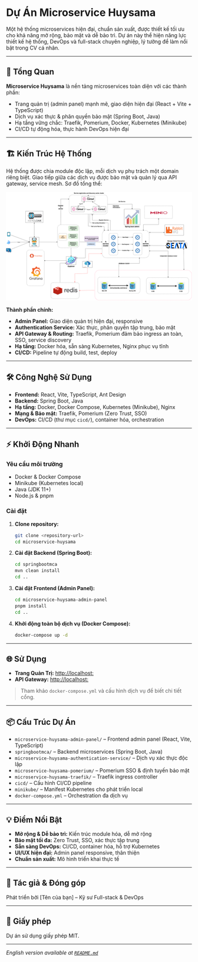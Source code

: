 # Dự Án Microservice Huysama

Một hệ thống microservices hiện đại, chuẩn sản xuất, được thiết kế tối ưu cho khả năng mở rộng, bảo mật và dễ bảo trì. Dự án này thể hiện năng lực thiết kế hệ thống, DevOps và full-stack chuyên nghiệp, lý tưởng để làm nổi bật trong CV cá nhân.

---

## 🚀 Tổng Quan

**Microservice Huysama** là nền tảng microservices toàn diện với các thành phần:
- Trang quản trị (admin panel) mạnh mẽ, giao diện hiện đại (React + Vite + TypeScript)
- Dịch vụ xác thực & phân quyền bảo mật (Spring Boot, Java)
- Hạ tầng vững chắc: Traefik, Pomerium, Docker, Kubernetes (Minikube)
- CI/CD tự động hóa, thực hành DevOps hiện đại

---

## 🏗️ Kiến Trúc Hệ Thống

Hệ thống được chia module độc lập, mỗi dịch vụ phụ trách một domain riêng biệt. Giao tiếp giữa các dịch vụ được bảo mật và quản lý qua API gateway, service mesh. Sơ đồ tổng thể:

![Kiến trúc hệ thống](./imgs/architecture_system.png)

**Thành phần chính:**
- **Admin Panel:** Giao diện quản trị hiện đại, responsive
- **Authentication Service:** Xác thực, phân quyền tập trung, bảo mật
- **API Gateway & Routing:** Traefik, Pomerium đảm bảo ingress an toàn, SSO, service discovery
- **Hạ tầng:** Docker hóa, sẵn sàng Kubernetes, Nginx phục vụ tĩnh
- **CI/CD:** Pipeline tự động build, test, deploy

---

## 🛠️ Công Nghệ Sử Dụng

- **Frontend:** React, Vite, TypeScript, Ant Design
- **Backend:** Spring Boot, Java
- **Hạ tầng:** Docker, Docker Compose, Kubernetes (Minikube), Nginx
- **Mạng & Bảo mật:** Traefik, Pomerium (Zero Trust, SSO)
- **DevOps:** CI/CD (thư mục `cicd/`), container hóa, orchestration

---

## ⚡ Khởi Động Nhanh

### Yêu cầu môi trường
- Docker & Docker Compose
- Minikube (Kubernetes local)
- Java (JDK 11+)
- Node.js & pnpm

### Cài đặt

1. **Clone repository:**
   ```bash
   git clone <repository-url>
   cd microservice-huysama
   ```
2. **Cài đặt Backend (Spring Boot):**
   ```bash
   cd springbootmca
   mvn clean install
   cd ..
   ```
3. **Cài đặt Frontend (Admin Panel):**
   ```bash
   cd microservice-huysama-admin-panel
   pnpm install
   cd ..
   ```
4. **Khởi động toàn bộ dịch vụ (Docker Compose):**
   ```bash
   docker-compose up -d
   ```

---

## 🌐 Sử Dụng

- **Trang Quản Trị:** [http://localhost:<admin-port>](http://localhost:<admin-port>)
- **API Gateway:** [http://localhost:<traefik-port>](http://localhost:<traefik-port>)

> Tham khảo `docker-compose.yml` và cấu hình dịch vụ để biết chi tiết cổng.

---

## 📦 Cấu Trúc Dự Án

- `microservice-huysama-admin-panel/` – Frontend admin panel (React, Vite, TypeScript)
- `springbootmca/` – Backend microservices (Spring Boot, Java)
- `microservice-huysama-authentication-service/` – Dịch vụ xác thực độc lập
- `microservice-huysama-pomerium/` – Pomerium SSO & định tuyến bảo mật
- `microservice-huysama-traefik/` – Traefik ingress controller
- `cicd/` – Cấu hình CI/CD pipeline
- `minikube/` – Manifest Kubernetes cho phát triển local
- `docker-compose.yml` – Orchestration đa dịch vụ

---

## 💡 Điểm Nổi Bật

- **Mở rộng & Dễ bảo trì:** Kiến trúc module hóa, dễ mở rộng
- **Bảo mật tối đa:** Zero Trust, SSO, xác thực tập trung
- **Sẵn sàng DevOps:** CI/CD, container hóa, hỗ trợ Kubernetes
- **UI/UX hiện đại:** Admin panel responsive, thân thiện
- **Chuẩn sản xuất:** Mô hình triển khai thực tế

---

## 👤 Tác giả & Đóng góp

Phát triển bởi [Tên của bạn] – Kỹ sư Full-stack & DevOps

---

## 📄 Giấy phép

Dự án sử dụng giấy phép MIT.

---

*English version available at [`README.md`](./README.md)*